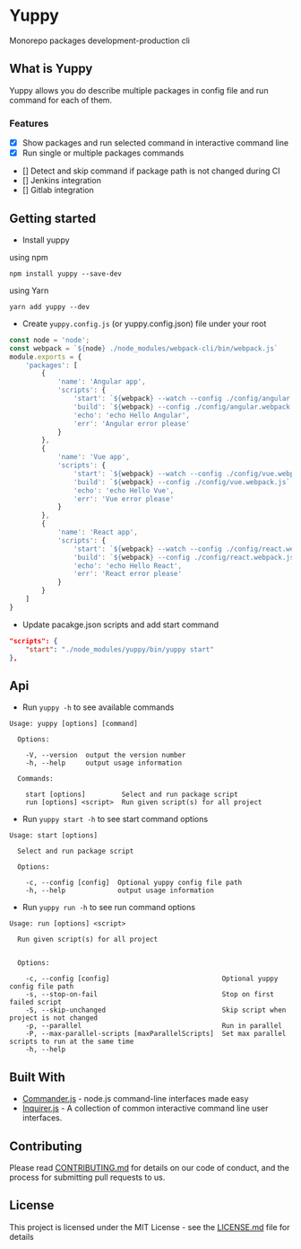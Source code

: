 # Yuppy
Monorepo packages development-production cli

## What is Yuppy
Yuppy allows you do describe multiple packages in config file and run command for each of them.

### Features
- [x] Show packages and run selected command in interactive command line
- [x] Run single or multiple packages commands
- [] Detect and skip command if package path is not changed during CI
- [] Jenkins integration
- [] Gitlab integration

## Getting started

* Install yuppy

using npm
```
npm install yuppy --save-dev
```
using Yarn
```
yarn add yuppy --dev
```

* Create `yuppy.config.js` (or yuppy.config.json) file under your root

```js
const node = 'node';
const webpack = `${node} ./node_modules/webpack-cli/bin/webpack.js`
module.exports = {
    'packages': [
        {
            'name': 'Angular app',
            'scripts': {
                'start': `${webpack} --watch --config ./config/angular.webpack.js`,
                'build': `${webpack} --config ./config/angular.webpack.js`,
                'echo': 'echo Hello Angular',
                'err': 'Angular error please'
            }
        },
        {
            'name': 'Vue app',
            'scripts': {
                'start': `${webpack} --watch --config ./config/vue.webpack.js`,
                'build': `${webpack} --config ./config/vue.webpack.js`,
                'echo': 'echo Hello Vue',
                'err': 'Vue error please'
            }
        },
        {
            'name': 'React app',
            'scripts': {
                'start': `${webpack} --watch --config ./config/react.webpack.js`,
                'build': `${webpack} --config ./config/react.webpack.js`,
                'echo': 'echo Hello React',
                'err': 'React error please'
            }
        }
    ]
}
```

* Update pacakge.json scripts and add start command

```json
"scripts": {
    "start": "./node_modules/yuppy/bin/yuppy start"
},
```

## Api

* Run `yuppy -h` to see available commands

```
Usage: yuppy [options] [command]

  Options:

    -V, --version  output the version number
    -h, --help     output usage information

  Commands:

    start [options]         Select and run package script
    run [options] <script>  Run given script(s) for all project
```

* Run `yuppy start -h` to see start command options

```
Usage: start [options]

  Select and run package script

  Options:

    -c, --config [config]  Optional yuppy config file path
    -h, --help             output usage information
```

* Run `yuppy run -h` to see run command options

```
Usage: run [options] <script>

  Run given script(s) for all project


  Options:

    -c, --config [config]                            Optional yuppy config file path
    -s, --stop-on-fail                               Stop on first failed script
    -S, --skip-unchanged                             Skip script when project is not changed
    -p, --parallel                                   Run in parallel
    -P, --max-parallel-scripts [maxParallelScripts]  Set max parallel scripts to run at the same time
    -h, --help  
```

## Built With

* [Commander.js](https://github.com/tj/commander.js/) - node.js command-line interfaces made easy
* [Inquirer.js](https://github.com/SBoudrias/Inquirer.js/) - A collection of common interactive command line user interfaces.

## Contributing

Please read [CONTRIBUTING.md](https://github.com/anjmao/yuppy/blob/master/CONTRIBUTING.md) for details on our code of conduct, and the process for submitting pull requests to us.

## License

This project is licensed under the MIT License - see the [LICENSE.md](LICENSE.md) file for details
